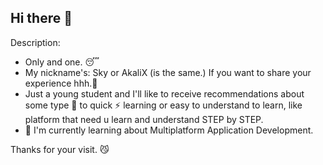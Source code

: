 ## Hi there 👋
Description: 
  -  Only and one. 😴
  -  My nickname's: Sky or AkaliX (is the same.)
If you want to share your experience hhh.🧐
  -  Just a young student and I'll like to receive recommendations about some type 🤔 to quick ⚡ learning or easy to understand to learn, like platform that need u learn and understand STEP by STEP.
  -  🌱 I'm currently learning about Multiplatform Application Development.

Thanks for your visit. 😼
<!--
**TheSky189/TheSky189** is a ✨ _special_ ✨ repository because its `README.md` (this file) appears on your GitHub profile.
Here are some ideas to get you started:

- 🔭 I’m currently working on ...
- 🌱 I’m currently learning ...
- 👯 I’m looking to collaborate on ...
- 🤔 I’m looking for help with ...
- 💬 Ask me about ...
- 📫 How to reach me: ...
- 😄 Pronouns: ...
- ⚡ Fun fact: ...
-->

